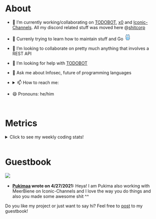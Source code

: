 <h1>About</h1>


- 🔭 I’m currently working/collaborating on [TODOBOT](https://github.com/shitcorp/TODOBOT), [x0](https://github.com/x0tf) and [Iconic-Channels](https://github.com/shitcorp/Iconic-Channels). All my discord related stuff was moved here @[shitcorp](https://github.com/shitcorp/)

- 🌱 Currenly trying to learn how to maintain stuff and Go <img src="go.gif" width="20"/>
- 👯 I’m looking to collaborate on pretty much anything that involves a REST API
- 🤔 I’m looking for help with [TODOBOT](https://github.com/shitcorp/TODOBOT)
- 💬 Ask me about Infosec, future of programming languages
- 
    <details>
    <summary>📫 How to reach me:</summary>
      
      Discord: 686669011601326281 
      
      Email: N/A
   
    </details>


- 😄 Pronouns: he/him

<br>

<h1>Metrics</h1>
<details>
  <summary>Click to see my weekly coding stats!</summary>  
  
  <br>
  
  <p align="center">
  <a href="https://github.com/muety/wakapi">

<img src="https://github-readme-stats.vercel.app/api/wakatime?username=meerbiene&api_domain=wakapi.stlf.me&theme=dark&custom_title=Wakapi%20Weekly%20Statistics" />

</a>

<br>

  <img src="./github-metrics.svg" alt="Metrics">
</p>

  <br>

</details>
<br>


# Guestbook

<!--START_SECTION:guestbook-->
<a href="https://github.com/Pukimaa"><img src="https://avatars.githubusercontent.com/u/58347116?u=88677dc54fd5589a7bd95f031f06d4a1b069969d&v=4" height="30"/></a> 

* **[Pukimaa](https://github.com/Pukimaa) wrote on 4/27/2021:** Heya! I am Pukima also working with MeerBiene on Iconic-Channels and I love the way you do things and also you made some awesome shit ^^

Do you like my project or just want to say hi? Feel free to [post](https://github.com/MeerBiene/MeerBiene/issues/new?title=Guestbook) to my guestbook!
<!--END_SECTION:guestbook-->








<!--
<p align="center">
  <a href="https://badges.pufler.dev">
    <img src="https://badges.pufler.dev/visits/MeerBiene/MeerBiene?style=flat-square&logo=github">
  </a>
  <a href="https://badges.pufler.dev">
    <img src="https://badges.pufler.dev/repos/MeerBiene?style=flat-square&logo=github">
  </a>
  <a href="https://badges.pufler.dev">
    <img src="https://badges.pufler.dev/commits/monthly/MeerBiene?style=flat-square&logo=github">
  </a>
  
  
  
  </p>
-->

<br>
